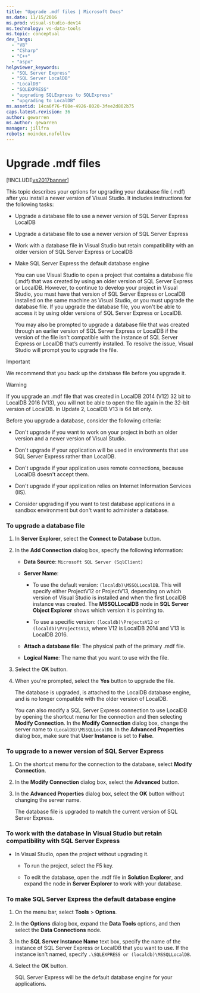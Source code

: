 ```yaml
---
title: "Upgrade .mdf files | Microsoft Docs"
ms.date: 11/15/2016
ms.prod: visual-studio-dev14
ms.technology: vs-data-tools
ms.topic: conceptual
dev_langs: 
  - "VB"
  - "CSharp"
  - "C++"
  - "aspx"
helpviewer_keywords: 
  - "SQL Server Express"
  - "SQL Server LocalDB"
  - "LocalDB"
  - "SQLEXPRESS"
  - "upgrading SQLExpress to SQLExpress"
  - "upgrading to LocalDB"
ms.assetid: 14ca6f76-f80e-4926-8020-3fee2d802b75
caps.latest.revision: 36
author: gewarren
ms.author: gewarren
manager: jillfra
robots: noindex,nofollow
---
```

# Upgrade .mdf files
[!INCLUDE[vs2017banner](../includes/vs2017banner.md)]

  
This topic describes your options for upgrading your database file (.mdf) after you install a newer version of Visual Studio. It includes instructions for the following tasks:  
  
- Upgrade a database file to use a newer version of SQL Server Express LocalDB  
  
- Upgrade a database file to use a newer version of SQL Server Express  
  
- Work with a database file in Visual Studio but retain compatibility with an older version of SQL Server Express or LocalDB  
  
- Make SQL Server Express the default database engine  
  
  You can use Visual Studio to open a  project that contains a database file (.mdf) that was created by using an older version of SQL Server Express or LocalDB. However, to continue to develop your project in Visual Studio, you must have that version of SQL Server Express or LocalDB  installed on the same machine as Visual Studio, or you must upgrade the database file. If you upgrade the database file, you won't be able to access it by using older versions of SQL Server Express or LocalDB.  
  
  You may also be prompted to upgrade a database file that was created through an earlier version of SQL Server Express or LocalDB if the version of the file isn't compatible with the instance of SQL Server Express or LocalDB that’s currently installed. To resolve the issue, Visual Studio will prompt you to upgrade the file.  
  
> [!IMPORTANT]
>  We recommend that you back up the database file before you upgrade it.  
  
> [!WARNING]
>  If you upgrade an .mdf file that was created in LocalDB 2014 (V12) 32 bit to LocalDB 2016 (V13), you will not be able to open the file again in the 32-bit version of LocalDB.  In Update 2, LocalDB V13 is 64 bit only.  
  
 Before you upgrade a database, consider the following criteria:  
  
-   Don't upgrade if you want to work on your project in both an older version and a newer version of Visual Studio.  
  
-   Don't upgrade if your application will be used in environments that use SQL Server Express rather than LocalDB.  
  
-   Don't upgrade if your application uses remote connections, because LocalDB doesn't accept them.  
  
-   Don't upgrade if your application relies on Internet Information Services (IIS).  
  
-   Consider upgrading if you want to test database applications in a sandbox environment but don't want to administer a database.  
  
### To upgrade a database file  
  
1. In **Server Explorer**, select the **Connect to Database** button.  
  
2. In the **Add Connection** dialog box, specify the following information:  
  
   -   **Data Source**: `Microsoft SQL Server (SqlClient)`  
  
   -   **Server Name**:  
  
       -   To use the default version: `(localdb)\MSSQLLocalDB`.  This will specify either ProjectV12 or ProjectV13, depending on which version of Visual Studio  is installed and when the first LocalDB instance was created. The **MSSQLLocalDB** node in **SQL Server Object Explorer** shows which version it is pointing to.  
  
       -   To use a specific version: `(localdb)\ProjectsV12` or `(localdb)\ProjectsV13`, where V12 is LocalDB 2014 and V13 is LocalDB 2016.  
  
   -   **Attach a database file**: The physical path of the primary .mdf file.  
  
   -   **Logical Name**: The name that you want to use with the file.  
  
3. Select the **OK** button.  
  
4. When you're prompted, select the **Yes** button to upgrade the file.  
  
   The database is upgraded, is attached to the LocalDB database engine, and is no longer compatible with  the older version of LocalDB.  
  
   You can also modify a SQL Server Express connection to use LocalDB by opening the shortcut menu for the connection and then selecting **Modify Connection**. In the **Modify Connection** dialog box, change the server name to `(LocalDB)\MSSQLLocalDB`. In the **Advanced Properties** dialog box, make sure that **User Instance** is set to **False**.  
  
### To upgrade to a newer version of SQL Server Express  
  
1. On the shortcut menu for the connection to the database, select **Modify Connection**.  
  
2. In the **Modify Connection** dialog box, select the **Advanced** button.  
  
3. In the **Advanced Properties** dialog box, select the **OK** button without changing the server name.  
  
   The database file is upgraded to match the current version of SQL Server Express.  
  
### To work with the database in Visual Studio but retain compatibility with SQL Server Express  
  
-   In Visual Studio, open the project without upgrading it.  
  
    -   To run the project, select the F5 key.  
  
    -   To edit the database, open the .mdf file in **Solution Explorer**, and expand the node in **Server Explorer** to work with your database.  
  
### To make SQL Server Express the default database engine  
  
1. On the menu bar, select **Tools** > **Options**.  
  
2. In the **Options** dialog box, expand the **Data Tools** options, and then select the **Data Connections** node.  
  
3. In the **SQL Server Instance Name** text box, specify the name of the instance of SQL Server Express or LocalDB that you want to use. If the instance isn't named, specify `.\SQLEXPRESS or (localdb)\MSSQLLocalDB`.  
  
4. Select the **OK** button.  
  
   SQL Server Express will be the default database engine for your applications.  